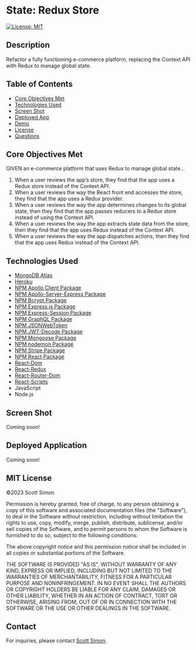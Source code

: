 # State: Redux Store
[![License: MIT](https://img.shields.io/github/license/SSimonPhd/redux-store?label=license%20&style=plastic)](https://opensource.org/licenses/MIT)

## Description

Refactor a fully functioning e-commerce platform, replacing the Context API with Redux to manage global state.

## Table of Contents
- [Core Objectives Met](#Core)
- [Technologies Used](#Technologies)
- [Screen Shot](#Screen)
- [Deployed App](#Deployed)
- [Demo](#Demo)
- [License](#MIT)
- [Questions](#Questions)

## Core Objectives Met

GIVEN an e-commerce platform that uses Redux to manage global state...

1. When a user reviews the app’s store, they find that the app uses a Redux store instead of the Context API.
2. When a user reviews the way the React front end accesses the store, they find that the app uses a Redux provider.
3. When a user reviews the way the app determines changes to its global state, then they find that the app passes reducers to a Redux store instead of using the Context API.
4. When a user reviews the way the app extracts state data from the store, then they find that the app uses Redux instead of the Context API.
5. When a user reviews the way the app dispatches actions, then they find that the app uses Redux instead of the Context API.

## Technologies Used
- [MongoDB Atlas](https://www.mongodb.com/cloud/atlas)
- [Heroku](https://www.heroku.com)
- [NPM Apollo Client Package](https://www.npmjs.com/package/stripe)
- [NPM Apollo-Server-Express Package](https://www.npmjs.com/package/apollo-server-express)
- [NPM Bcrypt Package](https://www.npmjs.com/package/bcrypt)
- [NPM Express.js Package](https://www.npmjs.com/package/express)
- [NPM Express-Session Package](https://www.npmjs.com/package/express-session)
- [NPM GraphQL Package](https://www.npmjs.com/package/graphql)
- [NPM JSONWebToken](https://www.npmjs.com/package/jsonwebtoken)
- [NPM JWT-Decode Package](https://www.npmjs.com/package/jwt-decode)
- [NPM Mongoose Package](https://www.npmjs.com/package/mongoose)
- [NPM nodemon Package](https://www.npmjs.com/package/nodemon)
- [NPM Stripe Package](https://www.npmjs.com/package/stripe)
- [NPM React Package](https://www.npmjs.com/package/react)
- [React-Dom](https://www.npmjs.com/package/react-dom)
- [React-Redux](https://www.npmjs.com/package/react-redux)
- [React-Router-Dom](https://www.npmjs.com/package/react-router-dom)
- [React-Scripts](https://www.npmjs.com/package/react-scripts)
- JavaScript
- Node.js

## Screen Shot

Coming soon!

## Deployed Application

Coming soon!

## MIT License
&copy;2023 Scott Simon

Permission is hereby granted, free of charge, to any person obtaining a copy
of this software and associated documentation files (the "Software"), to deal
in the Software without restriction, including without limitation the rights
to use, copy, modify, merge, publish, distribute, sublicense, and/or sell
copies of the Software, and to permit persons to whom the Software is
furnished to do so, subject to the following conditions:

The above copyright notice and this permission notice shall be included in all
copies or substantial portions of the Software.

THE SOFTWARE IS PROVIDED "AS IS", WITHOUT WARRANTY OF ANY KIND, EXPRESS OR
IMPLIED, INCLUDING BUT NOT LIMITED TO THE WARRANTIES OF MERCHANTABILITY,
FITNESS FOR A PARTICULAR PURPOSE AND NONINFRINGEMENT. IN NO EVENT SHALL THE
AUTHORS OR COPYRIGHT HOLDERS BE LIABLE FOR ANY CLAIM, DAMAGES OR OTHER
LIABILITY, WHETHER IN AN ACTION OF CONTRACT, TORT OR OTHERWISE, ARISING FROM,
OUT OF OR IN CONNECTION WITH THE SOFTWARE OR THE USE OR OTHER DEALINGS IN THE
SOFTWARE.

## Contact
For inquiries, please contact [Scott Simon](https://github.com/SSimonPhd).